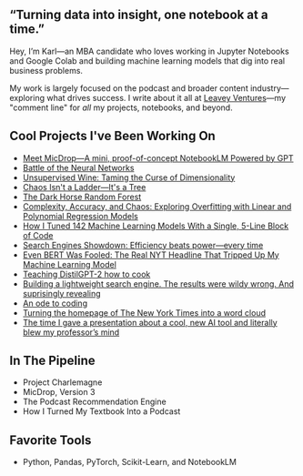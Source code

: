 ## “Turning data into insight, one notebook at a time.”

Hey, I’m Karl—an MBA candidate who loves working in Jupyter Notebooks and Google Colab and building machine learning models that dig into real business problems.

My work is largely focused on the podcast and broader content industry—exploring what drives success. I write about it all at [Leavey Ventures](https://leaveyventures.substack.com)—my "comment line" for *all* my projects, notebooks, and beyond.

## Cool Projects I've Been Working On
- [Meet MicDrop—A mini, proof-of-concept NotebookLM Powered by GPT](https://github.com/karlbuscheck/micdrop-notebooklm-gpt)
- [Battle of the Neural Networks](https://github.com/karlbuscheck/battle-of-the-neural-networks)
- [Unsupervised Wine: Taming the Curse of Dimensionality](https://github.com/karlbuscheck/unsupervised-wine)
- [Chaos Isn't a Ladder—It's a Tree](https://github.com/karlbuscheck/chaos-is-a-tree)
- [The Dark Horse Random Forest](https://github.com/karlbuscheck/darkhorse-regression)
- [Complexity, Accuracy, and Chaos: Exploring Overfitting with Linear and Polynomial Regression Models](https://github.com/karlbuscheck/exploring_linear_vs_polynomial_regression)
- [How I Tuned 142 Machine Learning Models With a Single, 5-Line Block of Code](https://github.com/karlbuscheck/knn-142-models)
- [Search Engines Showdown: Efficiency beats power—every time](https://github.com/karlbuscheck/semantic-search-engines)
- [Even BERT Was Fooled: The Real NYT Headline That Tripped Up My Machine Learning Model](https://github.com/karlbuscheck/fine-tuning-distilbert-fake-news-classifier)
- [Teaching DistilGPT-2 how to cook](https://github.com/karlbuscheck/teaching-gpt2-to-cook)
- [Building a lightweight search engine. The results were wildy wrong. And suprisingly revealing](https://github.com/karlbuscheck/building-a-search-engine-from-scratch)
- [An ode to coding](https://leaveyventures.substack.com/p/an-ode-to-coding)
- [Turning the homepage of The New York Times into a word cloud](https://github.com/karlbuscheck/nyt-wordcloud)
- [The time I gave a presentation about a cool, new AI tool and literally blew my professor’s mind](https://leaveyventures.substack.com/p/i-gave-a-presentation-about-a-cool)

## In The Pipeline
- Project Charlemagne
- MicDrop, Version 3
- The Podcast Recommendation Engine
- How I Turned My Textbook Into a Podcast

## Favorite Tools
- Python, Pandas, PyTorch, Scikit-Learn, and NotebookLM
